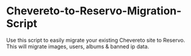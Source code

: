 # Chevereto-to-Reservo-Migration-Script
Use this script to easily migrate your existing Chevereto site to Reservo. This will migrate images, users, albums &amp; banned ip data.
